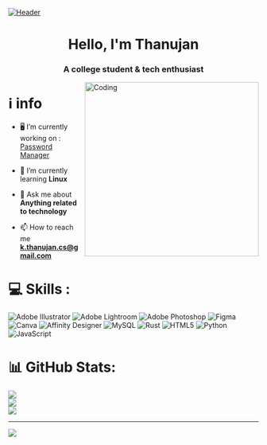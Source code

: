 [![Header](https://miro.medium.com/max/4800/1*w2X7ExLGBzb-iznRW1rAVw.webp)](https://www.creative-tim.com/)
<h1 align="center">Hello, I'm Thanujan</h1>
<h3 align="center">A college student & tech enthusiast</h3>
<img align="right" alt="Coding" width="350"  src="https://i.pinimg.com/originals/e4/26/70/e426702edf874b181aced1e2fa5c6cde.gif"/>

# ℹ️ info
- 🖥️ I’m currently working on : [Password Manager](https://github.com/daemonexe/password-Manager)

- 🌱 I’m currently learning **Linux**

- 💬 Ask me about **Anything related to technology**

- 📫 How to reach me **k.thanujan.cs@gmail.com**

# 💻 Skills :
![Adobe Illustrator](https://img.shields.io/badge/adobeillustrator-%23FF9A00.svg?style=flat-square&logo=adobeillustrator&logoColor=white) ![Adobe Lightroom](https://img.shields.io/badge/Adobe%20Lightroom-31A8FF.svg?style=flat-square&logo=Adobe%20Lightroom&logoColor=white) ![Adobe Photoshop](https://img.shields.io/badge/adobephotoshop-%2331A8FF.svg?style=flat-square&logo=adobephotoshop&logoColor=white) 	![Figma](https://img.shields.io/badge/figma-%23F24E1E.svg?style=flat-square&logo=figma&logoColor=white) ![Canva](https://img.shields.io/badge/Canva-%2300C4CC.svg?style=flat-square&logo=Canva&logoColor=white) ![Affinity Designer](https://img.shields.io/badge/affinitydesginer-%231B72BE.svg?style=flat-square&logo=affinity-designer&logoColor=white) ![MySQL](https://img.shields.io/badge/mysql-%2300f.svg?style=flat-square&logo=mysql&logoColor=white) ![Rust](https://img.shields.io/badge/rust-%23000000.svg?style=flat-square&logo=rust&logoColor=white) ![HTML5](https://img.shields.io/badge/html5-%23E34F26.svg?style=flat-square&logo=html5&logoColor=white) ![Python](https://img.shields.io/badge/python-3670A0?style=flat-square&logo=python&logoColor=ffdd54) ![JavaScript](https://img.shields.io/badge/javascript-%23323330.svg?style=flat-square&logo=javascript&logoColor=%23F7DF1E)



# 📊 GitHub Stats:
![](https://github-readme-stats.vercel.app/api?username=daemonexe&theme=dark&hide_border=false&include_all_commits=true&count_private=false)<br/>
![](https://github-readme-streak-stats.herokuapp.com/?user=daemonexe&theme=dark&hide_border=false)<br/>
![](https://github-readme-stats.vercel.app/api/top-langs/?username=daemonexe&theme=dark&hide_border=false&include_all_commits=true&count_private=false&layout=compact)

---
[![](https://visitcount.itsvg.in/api?id=daemonexe&icon=1&color=0)](https://visitcount.itsvg.in)

<!-- Proudly created with GPRM ( https://gprm.itsvg.in ) -->
